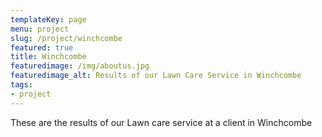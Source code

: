 ```yaml
---
templateKey: page
menu: project
slug: /project/winchcombe
featured: true
title: Winchcombe
featuredimage: /img/aboutus.jpg
featuredimage_alt: Results of our Lawn Care Service in Winchcombe
tags:
- project
---
```

These are the results of our Lawn care service at a client in Winchcombe


